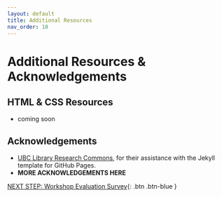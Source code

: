 ```yaml
---
layout: default
title: Additional Resources
nav_order: 10
---
```

# Additional Resources & Acknowledgements

## HTML & CSS Resources
- coming soon

## Acknowledgements

- [UBC Library Research Commons](https://github.com/ubc-library-rc/), for their assistance with the Jekyll template for GitHub Pages.
- **MORE ACKNOWLEDGEMENTS HERE**

[NEXT STEP: Workshop Evaluation Survey](workshop-survey.html){: .btn .btn-blue }
